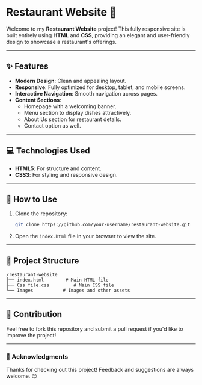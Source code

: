 # Restaurant Website 🌟

Welcome to my **Restaurant Website** project! This fully responsive site is built entirely using **HTML** and **CSS**, providing an elegant and user-friendly design to showcase a restaurant's offerings.

---

## ✨ Features
- **Modern Design**: Clean and appealing layout.
- **Responsive**: Fully optimized for desktop, tablet, and mobile screens.
- **Interactive Navigation**: Smooth navigation across pages.
- **Content Sections**:
  - Homepage with a welcoming banner.
  - Menu section to display dishes attractively.
  - About Us section for restaurant details.
  - Contact option as well.

---

## 💻 Technologies Used
- **HTML5**: For structure and content.
- **CSS3**: For styling and responsive design.

---

## 🚀 How to Use
1. Clone the repository:
   ```bash
   git clone https://github.com/your-username/restaurant-website.git
   ```
2. Open the `index.html` file in your browser to view the site.

---

## 📂 Project Structure
```
/restaurant-website
├── index.html        # Main HTML file
├── Css file.css         # Main CSS file
└── Images           # Images and other assets
```

---

## 🌟 Contribution
Feel free to fork this repository and submit a pull request if you'd like to improve the project!

---

### 🙌 Acknowledgments
Thanks for checking out this project! Feedback and suggestions are always welcome. 😊

